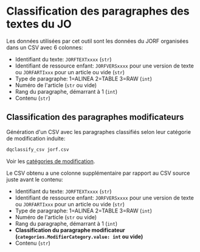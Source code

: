 # Classification des paragraphes des textes du JO

Les données utilisées par cet outil sont les données du JORF organisées dans un CSV avec 6 colonnes:

- Identifiant du texte: `JORFTEXTxxxx` (`str`)
- Identifiant de ressource enfant: `JORFVERSxxxx` pour une version de texte ou `JORFARTIxxx` pour un article ou vide (`str`)
- Type de paragraphe: 1=ALINEA 2=TABLE 3=RAW (`int`)
- Numéro de l'article (`str` ou vide)
- Rang du paragraphe, démarrant à 1 (`int`)
- Contenu (`str`)

## Classification des paragraphes modificateurs

Génération d'un CSV avec les paragraphes classifiés selon leur catégorie de modification induite:

```bash
dqclassify_csv jorf.csv
```

Voir les [catégories de modification](dqclassify/categories.py).

Le CSV obtenu a une colonne supplémentaire par rapport au CSV source juste avant le contenu:

- Identifiant du texte: `JORFTEXTxxxx` (`str`)
- Identifiant de ressource enfant: `JORFVERSxxxx` pour une version de texte ou `JORFARTIxxx` pour un article ou vide (`str`)
- Type de paragraphe: 1=ALINEA 2=TABLE 3=RAW (`int`)
- Numéro de l'article (`str` ou vide)
- Rang du paragraphe, démarrant à 1 (`int`)
- **Classification du paragraphe modificateur (`categories.ModifierCategory.value: int` ou vide)**
- Contenu (`str`)

